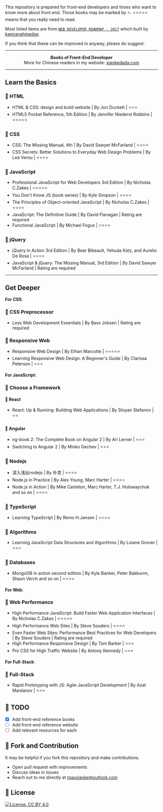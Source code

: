 This repository is prepared for front-end developers and tiroes who want to know more about front end. Those books may be marked by ⭐. ⭐⭐⭐⭐⭐ means that you really need to read.

Most listed items are from [`WEB DEVELOPER ROADMAP - 2017`](https://github.com/kamranahmedse/developer-roadmap) which built by [kamranahmedse](https://github.com/kamranahmedse).

If you think that these can be improved in anyway, please do suggest.

***

<p align="center"><b> Books of Front-End Developer </b> <br/> More for Chinese readers in my website: <a href="http://xiaokedada.com/" target="_blank">xiaokedada.com</a> </p>

***

## Learn the Basics

### 🍖 HTML

- HTML & CSS: design and build website  | By Jon Duckett   | ⭐⭐⭐
- HTML5 Pocket Reference, 5th Edition   | By Jennifer Niederst Robbins  | ⭐⭐⭐⭐⭐

### 🥞 CSS

- CSS: The Missing Manual, 4th  | By David Sawyer McFarland | ⭐⭐⭐⭐
- CSS Secrets: Better Solutions to Everyday Web Design Problems | By Lea Verou  | ⭐⭐⭐⭐

### 🌮 JavaScript

- Professional JavaScript for Web Developers 3rd Edition    | By Nicholas C.Zakes   | ⭐⭐⭐⭐⭐
- You Don't Know JS (book series)   | By Kyle Simpson   | ⭐⭐⭐⭐
- The Principles of Object-oriented JavaScript  | By Nicholas C.Zakes   | ⭐⭐⭐⭐
- JavaScript: The Definitive Guide  | By David Flanagan | Rating are required
- Functional JavaScript | By Michael Fogus  | ⭐⭐⭐⭐

### 🍔 jQuery

- jQuery in Action 3rd Edition  | By Bear Bibeault, Yehuda Katz, and Aurelio De Rosa    | ⭐⭐⭐⭐
- JavaScript & jQuery: The Missing Manual, 3rd Edition  | By David Sawyer McFarland | Rating are required

***

## Get Deeper

**For CSS**:

### 🌭 CSS Preprocessor

- Less Web Development Essentials   | By Bass Jobsen    | Rating are required

### 🥓 Responsive Web

- Responsive Web Design | By Ethan Marcotte | ⭐⭐⭐⭐⭐
- Learning Responsive Web Design: A Beginner's Guide    | By Clarissa Peterson  | ⭐⭐⭐

**For JavaScript**:

### 🍺 Choose a Framework

#### 🍻 React

- React: Up & Running: Building Web Applications    | By Stoyan Stefanov    | ⭐⭐

#### 🥙 Angular

- ng-book 2: The Complete Book on Angular 2   | By Ari Lerner   | ⭐⭐⭐
- Switching to Angular 2    | By Minko Gechev   | ⭐⭐⭐

### 🍟 Nodejs

- 深入浅出nodejs    | By 朴灵    | ⭐⭐⭐⭐
- Node.js in Practice   | By Alex Young, Marc Harter    | ⭐⭐⭐⭐
- Node.js in Action | By Mike Cantelon, Marc Harter, T.J. Holowaychuk and so on | ⭐⭐⭐⭐

### 🥖 TypeScript

- Learning TypeScript   | By Remo H.Jansen  | ⭐⭐⭐⭐

### 🍙 Algorithms

- Learning JavaScript Data Structures and Algorithms    | By Loiane Groner  | ⭐⭐⭐

### 🍬 Databases

- MongoDB in action second edition  | By Kyle Banker, Peter Bakkunm, Shaun Verch and so on  | ⭐⭐⭐⭐

**For Web**:

### 🍘 Web Performance

- High Performance JavaScript: Build Faster Web Application Interfaces  | By Nicholas C.Zakas   | ⭐⭐⭐⭐⭐
- High Performance Web Sites    | By Steve Souders | ⭐⭐⭐⭐
- Even Faster Web Sites: Performance Best Practices for Web Developers  | By  Steve Souders | Rating are required
- High Performance Responsive Design    | By Tom Barker | ⭐⭐⭐
- Pro CSS for High Traffic Website  | By Antony Kennedy | ⭐⭐⭐

**For Full-Stack**:

### 🍉 Full-Stack

- Rapid Prototyping with JS: Agile JavaScript Development   | By Azat Mardanov  | ⭐⭐⭐

## 

## 📌 TODO

- [X] Add front-end reference books
- [ ] Add front-end reference website
- [ ] Add relevant resources for each

## 🚀 Fork and Contribution

It may be helpful if you fork this repository and make contributions.

- Open pull request with improvements
- Discuss ideas in issues
- Reach out to me directly at maoxiaoke@outlook.com

## 🍚 License

[![License: CC BY 4.0](https://img.shields.io/badge/License-CC%20BY%204.0-lightgrey.svg)](https://creativecommons.org/licenses/by/4.0/)